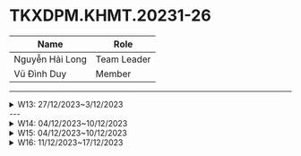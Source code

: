 # TKXDPM.KHMT.20231-26

|Name | Role |
|--------------------------|---------------------|
| Nguyễn Hải Long | Team Leader |
| Vũ Đình Duy | Member |
 
---

<details>
  <summary>W13: 27/12/2023~3/12/2023 </summary>
<br>
<details>
<summary>Vũ Đình Duy</summary>
<br>

- Assigned tasks:

  - Do group exercises week 13

- Implementation details:
  - Find coupling functions, pull Request(s): https://github.com/Long-Nguyen-1509/TKXDPM.KHMT.20231-26/tree/excersice13

</details>
</details>
---

<details>
  <summary>W14: 04/12/2023~10/12/2023 </summary>
<br>
<details>
<summary>Vũ Đình Duy</summary>
<br>

- Assigned tasks:
  - Task 1: admin and user login 


- Implementation details:
    - Code and design front end, code back end
    - https://github.com/Long-Nguyen-1509/TKXDPM.KHMT.20231-26/assets/96781533/d0e4f7ff-45af-4a12-b88c-dc125faad6f2

</details>
</details>

<details>
  <summary>W15: 04/12/2023~10/12/2023 </summary>
<br>
<details>
<summary>Vũ Đình Duy</summary>
<br>

- Assigned tasks:
  - Task 1: admin and user login 


- Implementation details:
    - Code and design front end, code back end
    - https://github.com/Long-Nguyen-1509/TKXDPM.KHMT.20231-26/assets/96781533/d0e4f7ff-45af-4a12-b88c-dc125faad6f2

</details>
</details>

<details>
  <summary>W16: 11/12/2023~17/12/2023 </summary>
<br>
<details>
<summary>Vũ Đình Duy</summary>
<br>

- Assigned tasks:
  - Task 2:Media item search function 


- Implementation details:
    - Code and design front end, code back end
    - https://scontent.fhan7-1.fna.fbcdn.net/v/t1.15752-9/410390792_840839227796565_8652490517190709760_n.png?_nc_cat=107&ccb=1-7&_nc_sid=8cd0a2&_nc_ohc=azlcSrU5K8sAX81JdlG&_nc_ht=scontent.fhan7-1.fna&oh=03_AdSWNS0BKUEACHX5mbR-Gy-M0v7KH6gBPB2spGHgWeyZ6Q&oe=65A68582

</details>
</details>
